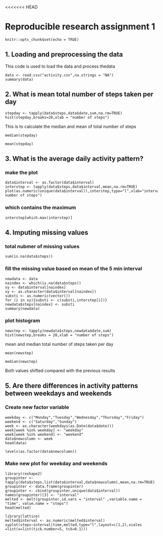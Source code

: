 <<<<<<< HEAD
# Reproducible research assignment 1

```{r setup, include=FALSE}
knitr::opts_chunk$set(echo = TRUE)
```

## 1. Loading and preprocessing the data

This code is used to load the data and process thedata
```{r loaddata}
data <- read.csv("activity.csv",na.strings = "NA")
summary(data)
```

## 2. What is mean total number of steps taken per day

```{r plot}
stepday <- tapply(data$steps,data$date,sum,na.rm=TRUE)
hist(stepday,breaks=20,xlab = "number of steps")
```

This is to calculate the median and mean of total number of steps

```{r median}
median(stepday)
```
```{r mean}
mean(stepday)
```

## 3. What is the average daily activity pattern?
### make the plot
```{r interval}
data$interval <- as.factor(data$interval)
interstep <- tapply(data$steps,data$interval,mean,na.rm=TRUE)
plot(as.numeric(unique(data$interval)),interstep,type="l",xlab="interval",ylab="average number of steps")
```

### which contains the maximum
```{r findmax}
interstep[which.max(interstep)]
```

## 4. Imputing missing values
### total nubmer of missing values
```{r missing}
sum(is.na(data$steps))
```

### fill the missing value based on mean of the 5 min interval

```{r fill data}
newdata <- data
naindex <- which(is.na(data$steps))
xy <- data$interval[naindex]
xy <- as.character(data$interval[naindex])
substi <- as.numeric(vector())
for (i in xy){substi <- c(substi,interstep[i])}
newdata$steps[naindex] <- substi
summary(newdata)
```

### plot histogram

```{r plotfilled}
newstep <- tapply(newdata$steps,newdata$date,sum)
hist(newstep,breaks = 20,xlab = "number of steps")
```

mean and median total number of steps taken per day
```{r mean2}
mean(newstep)
```

```{r median2}
median(newstep)
```

Both values shifted compared with the previous results

## 5. Are there differences in activity patterns between weekdays and weekends

### Create new factor variable

```{r factor weekday}
weekday <- c("Monday","Tuesday","Wednesday","Thursday","Friday")
weekend <- c("Saturday","Sunday")
week <- as.character(weekdays(as.Date(data$date)))
week[week %in% weekday] <- "weekday"
week[week %in% weekend] <- "weekend"
data$newcolumn <- week
head(data)
```

```{r factor}
levels(as.factor(data$newcolumn))
```

### Make new plot for weekday and weekends

```{r}
library(reshape2)
groupinter <- tapply(data$steps,list(data$interval,data$newcolumn),mean,na.rm=TRUE)
groupinter <- data.frame(groupinter)
groupinter <- cbind(groupinter,unique(data$interval))
names(groupinter)[3] <- "interval"
melted <- melt(groupinter,id.vars = "interval" ,variable.name = "time", value.name = "steps")
head(melted)
```

```{r plotweekend}
library(lattice)
melted$interval <- as.numeric(melted$interval)
xyplot(steps~interval|time,melted,type="l",layout=c(1,2),scales =list(x=list(tick.number=5, tck=0.1)))
```

